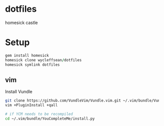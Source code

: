 # dotfiles
homesick castle


# Setup

```ruby
gem install homesick
homesick clone wycleffsean/dotfiles
homesick symlink dotfiles
```

## vim
Install Vundle
```sh
git clone https://github.com/VundleVim/Vundle.vim.git ~/.vim/bundle/Vundle.vim
vim +PluginInstall +qall

# if YCM needs to be recompiled
cd ~/.vim/bundle/YouCompleteMe/install.py
```
